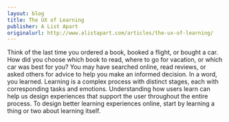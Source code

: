 ```yaml
---
layout: blog
title: The UX of Learning
publisher: A List Apart
originalurl: http://www.alistapart.com/articles/the-ux-of-learning/
---
```


Think of the last time you ordered a book, booked a flight, or bought a car. How did you choose which book to read, where to go for vacation, or which car was best for you? You may have searched online, read reviews, or asked others for advice to help you make an informed decision. In a word, you learned. Learning is a complex process with distinct stages, each with corresponding tasks and emotions. Understanding how users learn can help us design experiences that support the user throughout the entire process. To design better learning experiences online, start by learning a thing or two about learning itself.